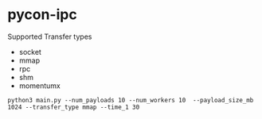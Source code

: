 # pycon-ipc

Supported Transfer types
 - socket
 - mmap
 - rpc
 - shm
 - momentumx


```
python3 main.py --num_payloads 10 --num_workers 10  --payload_size_mb 1024 --transfer_type mmap --time_1 30
```
